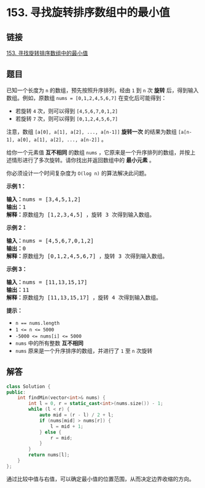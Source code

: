 # 153. 寻找旋转排序数组中的最小值

## 链接

[153. 寻找旋转排序数组中的最小值](https://leetcode.cn/problems/find-minimum-in-rotated-sorted-array/description/)

## 题目

已知一个长度为 `n` 的数组，预先按照升序排列，经由 `1` 到 `n` 次 **旋转** 后，得到输入数组。例如，原数组 `nums = [0,1,2,4,5,6,7]` 在变化后可能得到：

* 若旋转 `4` 次，则可以得到 `[4,5,6,7,0,1,2]`
* 若旋转 `7` 次，则可以得到 `[0,1,2,4,5,6,7]`

注意，数组 `[a[0], a[1], a[2], ..., a[n-1]]` **旋转一次** 的结果为数组 `[a[n-1], a[0], a[1], a[2], ..., a[n-2]]` 。

给你一个元素值 **互不相同** 的数组 `nums` ，它原来是一个升序排列的数组，并按上述情形进行了多次旋转。请你找出并返回数组中的 **最小元素** 。

你必须设计一个时间复杂度为 `O(log n)` 的算法解决此问题。

**示例 1：**

<pre><strong>输入：</strong>nums = [3,4,5,1,2]
<strong>输出：</strong>1
<strong>解释：</strong>原数组为 [1,2,3,4,5] ，旋转 3 次得到输入数组。
</pre>

**示例 2：**

<pre><strong>输入：</strong>nums = [4,5,6,7,0,1,2]
<strong>输出：</strong>0
<strong>解释：</strong>原数组为 [0,1,2,4,5,6,7] ，旋转 3 次得到输入数组。
</pre>

**示例 3：**

<pre><strong>输入：</strong>nums = [11,13,15,17]
<strong>输出：</strong>11
<strong>解释：</strong>原数组为 [11,13,15,17] ，旋转 4 次得到输入数组。
</pre>

**提示：**

* `n == nums.length`
* `1 <= n <= 5000`
* `-5000 <= nums[i] <= 5000`
* `nums` 中的所有整数 **互不相同**
* `nums` 原来是一个升序排序的数组，并进行了 `1` 至 `n` 次旋转

## 解答

```cpp
class Solution {
public:
    int findMin(vector<int>& nums) {
        int l = 0, r = static_cast<int>(nums.size()) - 1;
        while (l < r) {
            auto mid = (r - l) / 2 + l;
            if (nums[mid] > nums[r]) {
                l = mid + 1;
            } else {
                r = mid;
            }
        }
        return nums[l];
    }
};
```

通过比较中值与右值，可以确定最小值的位置范围，从而决定边界收缩的方向。
